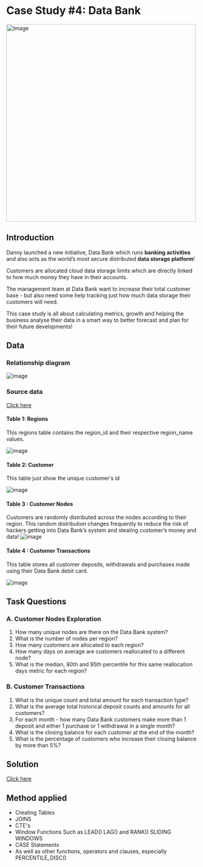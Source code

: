 # Case Study #4: Data Bank
<img src="https://user-images.githubusercontent.com/81607668/130343294-a8dcceb7-b6c3-4006-8ad2-fab2f6905258.png" alt="Image" width="500" height="520">

## Introduction
Danny launched a new initiative, Data Bank which runs **banking activities** and also acts as the world’s most secure distributed **data storage platform**!

Customers are allocated cloud data storage limits which are directly linked to how much money they have in their accounts. 

The management team at Data Bank want to increase their total customer base - but also need some help tracking just how much data storage their customers will need.

This case study is all about calculating metrics, growth and helping the business analyse their data in a smart way to better forecast and plan for their future developments!

## Data
### Relationship diagram
![image](https://github.com/leevanhoc/SQL-CHALLENGE-8-WEEK/assets/173981700/514338bc-4d0f-403c-9c29-23dd61269e8c)
### Source data
[Click here](https://8weeksqlchallenge.com/case-study-4/)

#### Table 1: Regions
This regions table contains the region_id and their respective region_name values.

![image](https://github.com/leevanhoc/SQL-CHALLENGE-8-WEEK/assets/173981700/a0ff79a6-2bcc-4c04-a72c-38e183a28f2b)

#### Table 2: Customer
This table just show the unique customer's id 

![image](https://github.com/leevanhoc/SQL-CHALLENGE-8-WEEK/assets/173981700/0d438398-1c40-4aab-8958-6c46aed3aa28)


#### Table 3 : Customer Nodes
Customers are randomly distributed across the nodes according to their region. This random distribution changes frequently to reduce the risk of hackers getting into Data Bank’s system and stealing customer’s money and data!
![image](https://github.com/leevanhoc/SQL-CHALLENGE-8-WEEK/assets/173981700/a5aa59b6-b8d4-41fa-ba61-fbd7dd4e7b1b)


#### Table 4 : Customer Transactions
This table stores all customer deposits, withdrawals and purchases made using their Data Bank debit card.

![image](https://github.com/leevanhoc/SQL-CHALLENGE-8-WEEK/assets/173981700/22fba458-e558-4134-8517-6904e7f668ea)

##  Task Questions

### A. Customer Nodes Exploration
1. How many unique nodes are there on the Data Bank system?
2. What is the number of nodes per region?
3. How many customers are allocated to each region?
4. How many days on average are customers reallocated to a different node?
5. What is the median, 80th and 95th percentile for this same reallocation days metric for each region?

### B. Customer Transactions
1. What is the unique count and total amount for each transaction type?
2. What is the average total historical deposit counts and amounts for all customers?
3. For each month - how many Data Bank customers make more than 1 deposit and either 1 purchase or 1 withdrawal in a single month?
4. What is the closing balance for each customer at the end of the month?
5. What is the percentage of customers who increase their closing balance by more than 5%?
 
## Solution
[Click here](https://github.com/leevanhoc/SQL-CHALLENGE-8-WEEK/blob/main/Case%20Study%20%234%20-%20Data%20Bank/Solution.md)
## Method applied
- Creating Tables
- JOINS
- CTE's
- Window Functions Such as LEAD() LAG() and RANK()  SLIDING WINDOWS
- CASE Statements
- As well as other functions, operators and clauses, especially PERCENTILE_DISC() 
